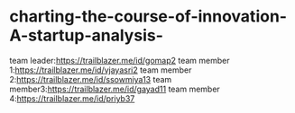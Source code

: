 # charting-the-course-of-innovation-A-startup-analysis-
team leader:https://trailblazer.me/id/gomap2
team member 1:https://trailblazer.me/id/vjayasri2
team member 2:https://trailblazer.me/id/ssowmiya13
team member3:https://trailblazer.me/id/gayad11
team member 4:https://trailblazer.me/id/priyb37
